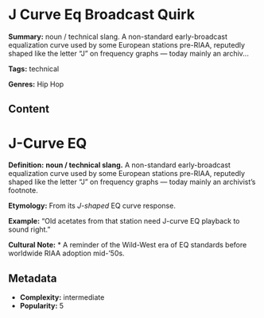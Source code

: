 # J Curve Eq Broadcast Quirk

**Summary:** noun / technical slang. A non-standard early-broadcast equalization curve used by some European stations pre-RIAA, reputedly shaped like the letter “J” on frequency graphs — today mainly an archiv...

**Tags:** technical

**Genres:** Hip Hop

## Content

# J-Curve EQ

**Definition:** **noun / technical slang.** A non-standard early-broadcast equalization curve used by some European stations pre-RIAA, reputedly shaped like the letter “J” on frequency graphs — today mainly an archivist’s footnote.

**Etymology:** From its *J-shaped* EQ curve response.

**Example:** “Old acetates from that station need J-curve EQ playback to sound right.”

**Cultural Note:** * A reminder of the Wild-West era of EQ standards before worldwide RIAA adoption mid-’50s.

## Metadata

- **Complexity:** intermediate
- **Popularity:** 5
